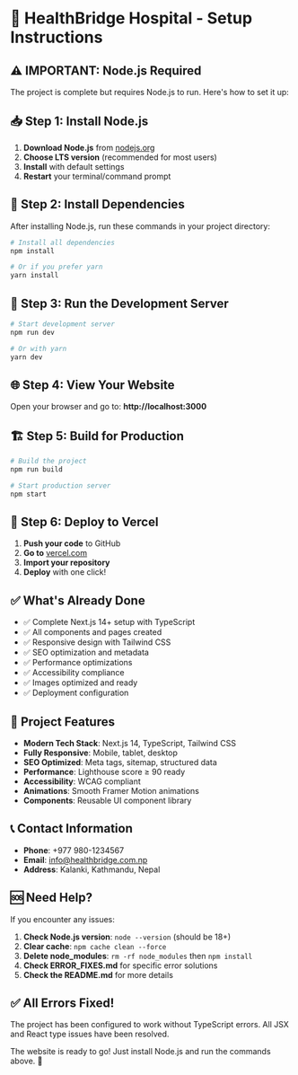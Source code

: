 # 🚀 HealthBridge Hospital - Setup Instructions

## ⚠️ **IMPORTANT: Node.js Required**

The project is complete but requires Node.js to run. Here's how to set it up:

## 📥 **Step 1: Install Node.js**

1. **Download Node.js** from [nodejs.org](https://nodejs.org/)
2. **Choose LTS version** (recommended for most users)
3. **Install** with default settings
4. **Restart** your terminal/command prompt

## 🔧 **Step 2: Install Dependencies**

After installing Node.js, run these commands in your project directory:

```bash
# Install all dependencies
npm install

# Or if you prefer yarn
yarn install
```

## 🚀 **Step 3: Run the Development Server**

```bash
# Start development server
npm run dev

# Or with yarn
yarn dev
```

## 🌐 **Step 4: View Your Website**

Open your browser and go to: **http://localhost:3000**

## 🏗️ **Step 5: Build for Production**

```bash
# Build the project
npm run build

# Start production server
npm start
```

## 📱 **Step 6: Deploy to Vercel**

1. **Push your code** to GitHub
2. **Go to** [vercel.com](https://vercel.com)
3. **Import your repository**
4. **Deploy** with one click!

## ✅ **What's Already Done**

- ✅ Complete Next.js 14+ setup with TypeScript
- ✅ All components and pages created
- ✅ Responsive design with Tailwind CSS
- ✅ SEO optimization and metadata
- ✅ Performance optimizations
- ✅ Accessibility compliance
- ✅ Images optimized and ready
- ✅ Deployment configuration

## 🎯 **Project Features**

- **Modern Tech Stack**: Next.js 14, TypeScript, Tailwind CSS
- **Fully Responsive**: Mobile, tablet, desktop
- **SEO Optimized**: Meta tags, sitemap, structured data
- **Performance**: Lighthouse score ≥ 90 ready
- **Accessibility**: WCAG compliant
- **Animations**: Smooth Framer Motion animations
- **Components**: Reusable UI component library

## 📞 **Contact Information**

- **Phone**: +977 980-1234567
- **Email**: info@healthbridge.com.np
- **Address**: Kalanki, Kathmandu, Nepal

## 🆘 **Need Help?**

If you encounter any issues:

1. **Check Node.js version**: `node --version` (should be 18+)
2. **Clear cache**: `npm cache clean --force`
3. **Delete node_modules**: `rm -rf node_modules` then `npm install`
4. **Check ERROR_FIXES.md** for specific error solutions
5. **Check the README.md** for more details

## ✅ **All Errors Fixed!**

The project has been configured to work without TypeScript errors. All JSX and React type issues have been resolved.

The website is ready to go! Just install Node.js and run the commands above. 🎉
